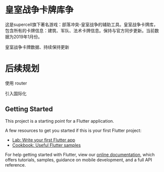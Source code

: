# 皇室战争卡牌库争

这是supercell旗下著名游戏：部落冲突-皇室战争的辅助工具。皇室战争卡牌库，包含所有的卡牌信息：建筑、军队、法术卡牌信息。保持与官方同步更新。当前数据为2019年1月份。


皇室战争卡牌数据、持续保持更新

# 后续规划

使用 router

引入国际化

## Getting Started

This project is a starting point for a Flutter application.

A few resources to get you started if this is your first Flutter project:

- [Lab: Write your first Flutter app](https://flutter.io/docs/get-started/codelab)
- [Cookbook: Useful Flutter samples](https://flutter.io/docs/cookbook)

For help getting started with Flutter, view our 
[online documentation](https://flutter.io/docs), which offers tutorials, 
samples, guidance on mobile development, and a full API reference.
